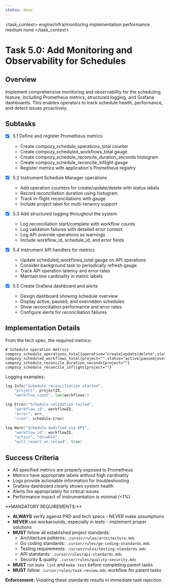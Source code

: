```yaml
---
status: done
---
```


<task_context>
<domain>engine/infra/monitoring</domain>
<type>implementation</type>
<scope>performance</scope>
<complexity>medium</complexity>
<dependencies>none</dependencies>
</task_context>

# Task 5.0: Add Monitoring and Observability for Schedules

## Overview

Implement comprehensive monitoring and observability for the scheduling feature, including Prometheus metrics, structured logging, and Grafana dashboards. This enables operators to track schedule health, performance, and detect issues proactively.

## Subtasks

- [x] 5.1 Define and register Prometheus metrics

    - Create compozy_schedule_operations_total counter
    - Create compozy_scheduled_workflows_total gauge
    - Create compozy_schedule_reconcile_duration_seconds histogram
    - Create compozy_schedule_reconcile_inflight gauge
    - Register metrics with application's Prometheus registry

- [x] 5.2 Instrument Schedule Manager operations

    - Add operation counters for create/update/delete with status labels
    - Record reconciliation duration using histogram
    - Track in-flight reconciliations with gauge
    - Include project label for multi-tenancy support

- [x] 5.3 Add structured logging throughout the system

    - Log reconciliation start/complete with workflow counts
    - Log validation failures with detailed error context
    - Log API override operations as warnings
    - Include workflow_id, schedule_id, and error fields

- [x] 5.4 Instrument API handlers for metrics

    - Update scheduled_workflows_total gauge on API operations
    - Consider background task to periodically refresh gauge
    - Track API operation latency and error rates
    - Maintain low cardinality in metric labels

- [x] 5.5 Create Grafana dashboard and alerts
    - Design dashboard showing schedule overview
    - Display active, paused, and overridden schedules
    - Show reconciliation performance and error rates
    - Configure alerts for reconciliation failures

## Implementation Details

From the tech spec, the required metrics:

```prometheus
# Schedule operation metrics
compozy_schedule_operations_total{operation="create|update|delete",status="success|failure"}
compozy_scheduled_workflows_total{project="",status="active|paused|override"}
compozy_schedule_reconcile_duration_seconds{project=""}
compozy_schedule_reconcile_inflight{project=""}
```

Logging examples:

```go
log.Info("Schedule reconciliation started",
    "project", projectID,
    "workflow_count", len(workflows))

log.Error("Schedule validation failed",
    "workflow_id", workflowID,
    "error", err,
    "cron", schedule.Cron)

log.Warn("Schedule modified via API",
    "workflow_id", workflowID,
    "action", "disable",
    "will_revert_on_reload", true)
```

## Success Criteria

- All specified metrics are properly exposed to Prometheus
- Metrics have appropriate labels without high cardinality
- Logs provide actionable information for troubleshooting
- Grafana dashboard clearly shows system health
- Alerts fire appropriately for critical issues
- Performance impact of instrumentation is minimal (<1%)

<critical>
**MANDATORY REQUIREMENTS:**

- **ALWAYS** verify against PRD and tech specs - NEVER make assumptions
- **NEVER** use workarounds, especially in tests - implement proper solutions
- **MUST** follow all established project standards:
    - Architecture patterns: `.cursor/rules/architecture.mdc`
    - Go coding standards: `.cursor/rules/go-coding-standards.mdc`
    - Testing requirements: `.cursor/rules/testing-standards.mdc`
    - API standards: `.cursor/rules/api-standards.mdc`
    - Security & quality: `.cursor/rules/quality-security.mdc`
- **MUST** run `make lint` and `make test` before completing parent tasks
- **MUST** follow `.cursor/rules/task-review.mdc` workflow for parent tasks

**Enforcement:** Violating these standards results in immediate task rejection.
</critical>
